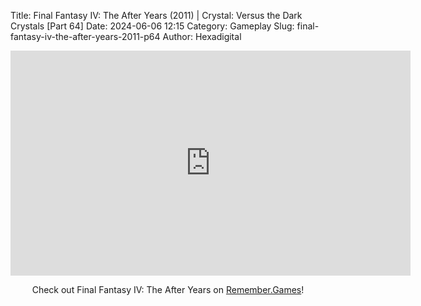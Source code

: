 Title: Final Fantasy IV: The After Years (2011) | Crystal: Versus the Dark Crystals [Part 64]
Date: 2024-06-06 12:15
Category: Gameplay
Slug: final-fantasy-iv-the-after-years-2011-p64
Author: Hexadigital

<center><iframe src="https://www.youtube.com/embed/m1Wi8gAS7ik?feature=oembed" allow="accelerometer; autoplay; encrypted-media; gyroscope; picture-in-picture" width="640" height="360" frameborder="0"></iframe>

Check out Final Fantasy IV: The After Years on [Remember.Games](https://remember.games/game/7757/final-fantasy-iv-the-complete-collection/)!</center>